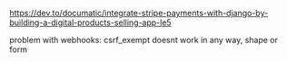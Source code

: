 https://dev.to/documatic/integrate-stripe-payments-with-django-by-building-a-digital-products-selling-app-le5

problem with webhooks: csrf_exempt doesnt work in any way, shape or form